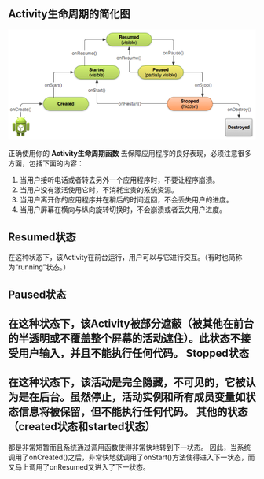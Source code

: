 Activity生命周期的简化图 
-
![alt sdfasdf](./basic-lifecycle.png)


正确使用你的 **Activity生命周期函数** 去保障应用程序的良好表现，必须注意很多方面，包括下面的内容：

1. 当用户接听电话或者转去另外一个应用程序时，不要让程序崩溃。
1. 当用户没有激活使用它时，不消耗宝贵的系统资源。
1. 当用户离开你的应用程序并在稍后的时间返回，不会丢失用户的进度。
1. 当用户屏幕在横向与纵向旋转切换时，不会崩溃或者丢失用户进度。



**Resumed状态**
- 
在这种状态下，该Activity在前台运行，用户可以与它进行交互。（有时也简称为“running”状态。）

**Paused状态**
-
在这种状态下，该Activity被部分遮蔽（被其他在前台的半透明或不覆盖整个屏幕的活动遮住）。此状态不接受用户输入，并且不能执行任何代码。
**Stopped状态**
-
在这种状态下，该活动是完全隐藏，不可见的，它被认为是在后台。虽然停止，活动实例和所有成员变量如状态信息将被保留，但不能执行任何代码。
**其他的状态（created状态和started状态）**
-
都是非常短暂而且系统通过调用函数使得非常快地转到下一状态。
因此，当系统调用了onCreated()之后，非常快地就调用了onStart()方法使得进入下一状态，而又马上调用了onResumed又进入了下一状态。
